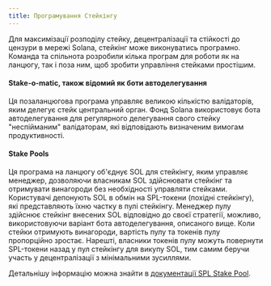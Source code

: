 ```yaml
---
title: Програмування Стейкінгу
---
```


Для максимізації розподілу стейку, децентралізації та стійкості до цензури в мережі Solana, стейкінг може виконуватись програмно. Команда та спільнота розробили кілька програм для роботи як на ланцюгу, так і поза ним, щоб зробити управління стейками простішим.

#### Stake-o-matic, також відомий як боти автоделегування

Ця позаланцюгова програма управляє великою кількістю валідаторів, яким делегує стейк центральний орган. Фонд Solana використовує бота автоделегування для регулярного делегування свого стейку "неспійманим" валідаторам, які відповідають визначеним вимогам продуктивності.

#### Stake Pools

Ця програма на ланцюгу об'єднує SOL для стейкінгу, яким управляє менеджер, дозволяючи власникам SOL здійснювати стейкінг та отримувати винагороди без необхідності управляти стейками. Користувачі депонують SOL в обмін на SPL-токени (похідні стейкінгу), які представляють їхню частку в пулі стейкінгу. Менеджер пулу здійснює стейкінг внесених SOL відповідно до своєї стратегії, можливо, використовуючи варіант бота автоделегування, описаного вище. Коли стейки отримують винагороди, вартість пулу та токенів пулу пропорційно зростає. Нарешті, власники токенів пулу можуть повернути SPL-токени назад у пул стейкінгу для викупу SOL, тим самим беручи участь у децентралізації з мінімальними зусиллями.

Детальнішу інформацію можна знайти в [документації SPL Stake Pool](https://spl.solana.com/stake-pool).
